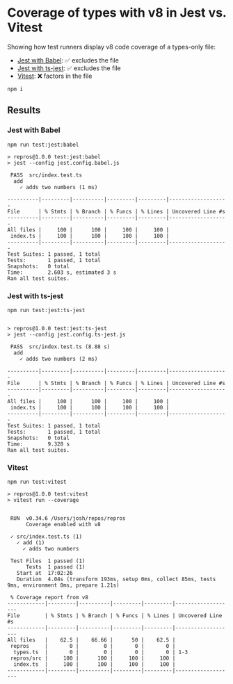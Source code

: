 # Coverage of types with v8 in Jest vs. Vitest

Showing how test runners display v8 code coverage of a types-only file:

- [Jest with Babel](https://jestjs.io/docs/getting-started#using-typescript): ✅ excludes the file
- [Jest with ts-jest](https://github.com/kulshekhar/ts-jest): ✅ excludes the file
- [Vitest](https://www.npmjs.com/package/@vitest/coverage-v8): ❌ factors in the file

```shell
npm i
```

## Results

### Jest with Babel

```shell
npm run test:jest:babel
```

```plaintext
> repros@1.0.0 test:jest:babel
> jest --config jest.config.babel.js

 PASS  src/index.test.ts
  add
    ✓ adds two numbers (1 ms)

----------|---------|----------|---------|---------|-------------------
File      | % Stmts | % Branch | % Funcs | % Lines | Uncovered Line #s
----------|---------|----------|---------|---------|-------------------
All files |     100 |      100 |     100 |     100 |
 index.ts |     100 |      100 |     100 |     100 |
----------|---------|----------|---------|---------|-------------------
Test Suites: 1 passed, 1 total
Tests:       1 passed, 1 total
Snapshots:   0 total
Time:        2.603 s, estimated 3 s
Ran all test suites.
```

### Jest with ts-jest

```shell
npm run test:jest:ts-jest
```

```plaintext

> repros@1.0.0 test:jest:ts-jest
> jest --config jest.config.ts-jest.js

 PASS  src/index.test.ts (8.88 s)
  add
    ✓ adds two numbers (2 ms)

----------|---------|----------|---------|---------|-------------------
File      | % Stmts | % Branch | % Funcs | % Lines | Uncovered Line #s
----------|---------|----------|---------|---------|-------------------
All files |     100 |      100 |     100 |     100 |
 index.ts |     100 |      100 |     100 |     100 |
----------|---------|----------|---------|---------|-------------------
Test Suites: 1 passed, 1 total
Tests:       1 passed, 1 total
Snapshots:   0 total
Time:        9.328 s
Ran all test suites.
```

### Vitest

```shell
npm run test:vitest
```

```plaintext
> repros@1.0.0 test:vitest
> vitest run --coverage


 RUN  v0.34.6 /Users/josh/repos/repros
      Coverage enabled with v8

 ✓ src/index.test.ts (1)
   ✓ add (1)
     ✓ adds two numbers

 Test Files  1 passed (1)
      Tests  1 passed (1)
   Start at  17:02:26
   Duration  4.04s (transform 193ms, setup 0ms, collect 85ms, tests 9ms, environment 0ms, prepare 1.21s)

 % Coverage report from v8
------------|---------|----------|---------|---------|-------------------
File        | % Stmts | % Branch | % Funcs | % Lines | Uncovered Line #s
------------|---------|----------|---------|---------|-------------------
All files   |    62.5 |    66.66 |      50 |    62.5 |
 repros     |       0 |        0 |       0 |       0 |
  types.ts  |       0 |        0 |       0 |       0 | 1-3
 repros/src |     100 |      100 |     100 |     100 |
  index.ts  |     100 |      100 |     100 |     100 |
------------|---------|----------|---------|---------|-------------------
```
